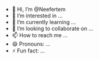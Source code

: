 - 👋 Hi, I’m @Neefertem
- 👀 I’m interested in ...
- 🌱 I’m currently learning ...
- 💞️ I’m looking to collaborate on ...
- 📫 How to reach me ...
- 😄 Pronouns: ...
- ⚡ Fun fact: ...

<!---
Neefertem/Neefertem is a ✨ special ✨ repository because its `README.md` (this file) appears on your GitHub profile.
You can click the Preview link to take a look at your changes.
--->
